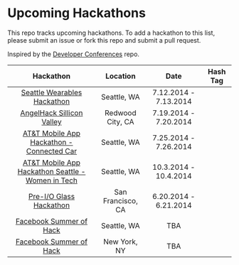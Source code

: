 Upcoming Hackathons
=====================

This repo tracks upcoming hackathons. To add a hackathon to this list, please submit an issue or fork this repo and submit a pull request.

Inspired by the [Developer Conferences](https://github.com/MurtzaM/Developer-Conferences) repo.

| Hackathon                                                | Location        | Date                  | Hash Tag    |
| :--------------------------------------------------------------: |:-------------:  | :---------------------:| :----------:| 
| [Seattle Wearables Hackathon](http://www.meetup.com/Seattle-Hackathons/events/184601052/) | Seattle, WA | 7.12.2014 - 7.13.2014 | |
| [AngelHack Sillicon Valley](http://www.angelhack.com/event/angelhack-silicon-valley-spring-2014/) | Redwood City, CA | 7.19.2014 - 7.20.2014 | |
[AT&T Mobile App Hackathon - Connected Car](http://www.eventbrite.com/e/att-mobile-app-hackathon-connected-car-seattle-tickets-11385922601) | Seattle, WA | 7.25.2014 - 7.26.2014 | |
| [AT&T Mobile App Hackathon Seattle - Women in Tech](https://www.eventbrite.com/e/att-mobile-app-hackathon-seattle-women-in-tech-tickets-10931489379) | Seattle, WA | 10.3.2014 - 10.4.2014 | |
| [Pre-I/O Glass Hackathon](https://www.eventbrite.com/e/pre-io-google-glass-hackathon-tickets-11494645795) | San Francisco, CA | 6.20.2014 - 6.21.2014 | |
| [Facebook Summer of Hack](facebook.com/hackathon) | Seattle, WA | TBA | |
| [Facebook Summer of Hack](facebook.com/hackathon) | New York, NY | TBA | |
